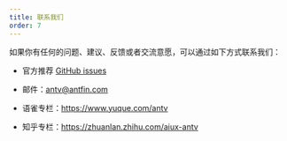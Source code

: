 ```yaml
---
title: 联系我们
order: 7
---
```


如果你有任何的问题、建议、反馈或者交流意愿，可以通过如下方式联系我们：

* 官方推荐 [GitHub issues](https://github.com/antvis/G2Plot/issues)

* 邮件：antv@antfin.com

* 语雀专栏：https://www.yuque.com/antv

* 知乎专栏：https://zhuanlan.zhihu.com/aiux-antv